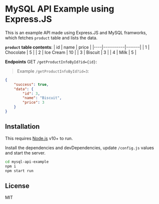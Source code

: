 # MySQL API Example using Express.JS

This is an example API made using Express.JS and MySQL framworks, which fetches `product` table and lists the data.

**`product` table contents**:
| id | name | price |
|----|-----------|-------|
| 1 | Chocolate | 5 |
| 2 | Ice Cream | 10 |
| 3 | Biscuit | 3 |
| 4 | Milk | 5 |

**Endpoints**
GET `/getProductInfoById?id={id}`:

> Example `/getProductInfoById?id=3`:

```json
{
    "success": true,
    "data": {
        "id": 3,
        "name": "Biscuit",
        "price": 3
    }
}
```

## Installation

This requires [Node.js](https://nodejs.org/) v10+ to run.

Install the dependencies and devDependencies, update `/config.js` values and start the server.

```sh
cd mysql-api-example
npm i
npm start run
```

## License

MIT
